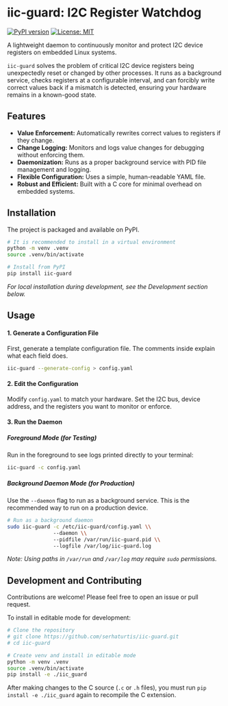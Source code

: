 # iic-guard: I2C Register Watchdog

[![PyPI version](https://img.shields.io/pypi/v/iic-guard.svg)](https://pypi.org/project/iic-guard/)
[![License: MIT](https://img.shields.io/badge/License-MIT-yellow.svg)](https://opensource.org/licenses/MIT)

A lightweight daemon to continuously monitor and protect I2C device registers on embedded Linux systems.

`iic-guard` solves the problem of critical I2C device registers being unexpectedly reset or changed by other processes. It runs as a background service, checks registers at a configurable interval, and can forcibly write correct values back if a mismatch is detected, ensuring your hardware remains in a known-good state.

## Features

- **Value Enforcement:** Automatically rewrites correct values to registers if they change.
- **Change Logging:** Monitors and logs value changes for debugging without enforcing them.
- **Daemonization:** Runs as a proper background service with PID file management and logging.
- **Flexible Configuration:** Uses a simple, human-readable YAML file.
- **Robust and Efficient:** Built with a C core for minimal overhead on embedded systems.

## Installation

The project is packaged and available on PyPI.

```bash
# It is recommended to install in a virtual environment
python -m venv .venv
source .venv/bin/activate

# Install from PyPI
pip install iic-guard
```
*For local installation during development, see the Development section below.*

## Usage

#### 1. Generate a Configuration File

First, generate a template configuration file. The comments inside explain what each field does.
```bash
iic-guard --generate-config > config.yaml
```

#### 2. Edit the Configuration

Modify `config.yaml` to match your hardware. Set the I2C bus, device address, and the registers you want to monitor or enforce.

#### 3. Run the Daemon

##### Foreground Mode (for Testing)
Run in the foreground to see logs printed directly to your terminal:
```bash
iic-guard -c config.yaml
```

##### Background Daemon Mode (for Production)
Use the `--daemon` flag to run as a background service. This is the recommended way to run on a production device.
```bash
# Run as a background daemon
sudo iic-guard -c /etc/iic-guard/config.yaml \\
               --daemon \\
               --pidfile /var/run/iic-guard.pid \\
               --logfile /var/log/iic-guard.log
```
*Note: Using paths in `/var/run` and `/var/log` may require `sudo` permissions.*

## Development and Contributing

Contributions are welcome! Please feel free to open an issue or pull request.

To install in editable mode for development:
```bash
# Clone the repository
# git clone https://github.com/serhaturtis/iic-guard.git
# cd iic-guard

# Create venv and install in editable mode
python -m venv .venv
source .venv/bin/activate
pip install -e ./iic_guard
```
After making changes to the C source (`.c` or `.h` files), you must run `pip install -e ./iic_guard` again to recompile the C extension. 
